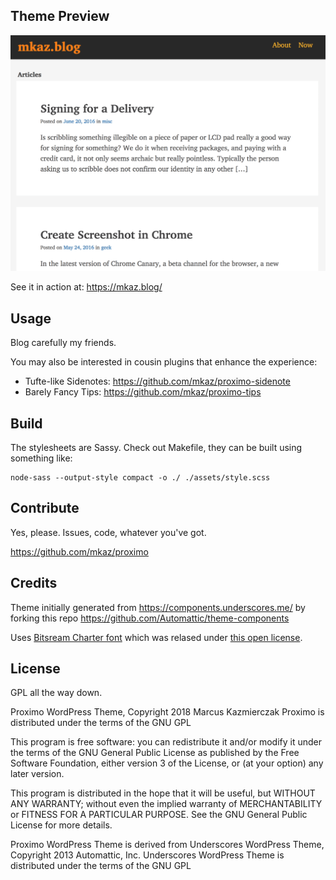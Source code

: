 
## Theme Preview

<img src="screenshot.png" title="Theme Screenshot" width="600"/>

See it in action at: https://mkaz.blog/

## Usage

Blog carefully my friends.

You may also be interested in cousin plugins that enhance the experience:

* Tufte-like Sidenotes: https://github.com/mkaz/proximo-sidenote
* Barely Fancy Tips: https://github.com/mkaz/proximo-tips


##  Build

The stylesheets are Sassy. Check out Makefile, they can be built using something like:

	node-sass --output-style compact -o ./ ./assets/style.scss


## Contribute

Yes, please. Issues, code, whatever you've got.

https://github.com/mkaz/proximo


## Credits

Theme initially generated from https://components.underscores.me/ by forking this repo https://github.com/Automattic/theme-components

Uses [Bitsream Charter font](https://en.wikipedia.org/wiki/Bitstream_Charter) which was relased under [this open license](http://mirror.hmc.edu/ctan/fonts/charter/readme.charter).



## License

GPL all the way down.

Proximo WordPress Theme, Copyright 2018 Marcus Kazmierczak
Proximo is distributed under the terms of the GNU GPL

This program is free software: you can redistribute it and/or modify it under the terms of the GNU General Public License as published by the Free Software Foundation, either version 3 of the License, or (at your option) any later version.

This program is distributed in the hope that it will be useful, but WITHOUT ANY WARRANTY; without even the implied warranty of MERCHANTABILITY or FITNESS FOR A PARTICULAR PURPOSE.  See the GNU General Public License for more details.

Proximo WordPress Theme is derived from Underscores WordPress Theme, Copyright 2013 Automattic, Inc.  Underscores WordPress Theme is distributed under the terms of the GNU GPL

